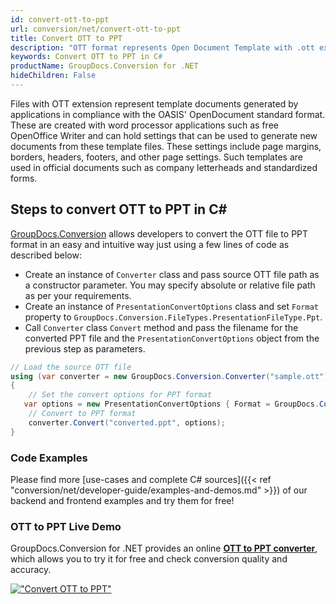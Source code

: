 ```yaml
---
id: convert-ott-to-ppt
url: conversion/net/convert-ott-to-ppt
title: Convert OTT to PPT
description: "OTT format represents Open Document Template with .ott extension. Learn how to convert OTT to PPT file programmatically in C# language using GroupDocs.Conversion for .NET library."
keywords: Convert OTT to PPT in C#
productName: GroupDocs.Conversion for .NET
hideChildren: False
---
```


Files with OTT extension represent template documents generated by applications in compliance with the OASIS' OpenDocument standard format. These are created with word processor applications such as free OpenOffice Writer and can hold settings that can be used to generate new documents from these template files. These settings include page margins, borders, headers, footers, and other page settings. Such templates are used in official documents such as company letterheads and standardized forms.

## Steps to convert OTT to PPT in C#

[GroupDocs.Conversion](https://products.groupdocs.com/conversion/net) allows developers to convert the OTT file to PPT format in an easy and intuitive way just using a few lines of code as described below:

* Create an instance of `Converter` class and pass source OTT file path as a constructor parameter. You may specify absolute or relative file path as per your requirements. 
* Create an instance of `PresentationConvertOptions` class and set `Format` property to `GroupDocs.Conversion.FileTypes.PresentationFileType.Ppt`.
* Call `Converter` class `Convert` method and pass the filename for the converted PPT file and the `PresentationConvertOptions` object from the previous step as parameters.

```csharp
// Load the source OTT file
using (var converter = new GroupDocs.Conversion.Converter("sample.ott"))
{
    // Set the convert options for PPT format
   var options = new PresentationConvertOptions { Format = GroupDocs.Conversion.FileTypes.PresentationFileType.Ppt };
    // Convert to PPT format
    converter.Convert("converted.ppt", options);
}
```

### Code Examples

Please find more [use-cases and complete C# sources]({{< ref "conversion/net/developer-guide/examples-and-demos.md" >}}) of our backend and frontend examples and try them for free!

### OTT to PPT Live Demo

GroupDocs.Conversion for .NET provides an online [**OTT to PPT converter**](https://products.groupdocs.app/conversion/ott-to-ppt), which allows you to try it for free and check conversion quality and accuracy.

[!["Convert OTT to PPT"](conversion/net/images/convert-to-ppt/convert-ott-to-ppt.png)](https://products.groupdocs.app/conversion/ott-to-ppt)